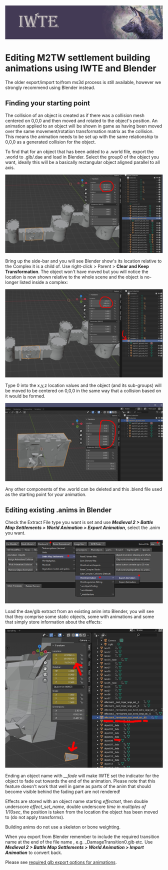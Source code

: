 ![IWTE banner](../IWTEgithub_images/IWTEbanner.jpg)
# Editing M2TW settlement building animations using IWTE and Blender
The older export/import to/from ms3d process is still available, however we strongly recommend using Blender instead.

## Finding your starting point

The collision of an object is created as if there was a collision mesh centered on 0,0,0 and then moved and rotated to the object's position.  An animation applied to an object will be shown in game as having been moved over the same  movement/rotation transformation matrix as the collision.  This means the animation needs to be set up with the same relationship to 0,0,0 as a generated collision for the object.

To find that for an object that has been added to a .world file, export the .world to .glb/.dae and load in Blender.  Select the group0 of the object you want, ideally this will be a basically rectangular object aligned parallel to all axis.

![m2_build_anim_select](../IWTEgithub_images/m2_build_anim_select.jpg)

Bring up the side-bar and you will see Blender show's its location relative to the Complex it is a child of.
Use right-click > Parent > **Clear and Keep Transformation**.  The object won't have moved but you will notice the location is now shown relative to the whole scene and the object is no-longer listed inside a complex:

![m2_build_anim_de-parent](../IWTEgithub_images/m2_build_anim_de-parent.jpg)

Type 0 into the x,y,z location values and the object (and its sub-groups) will be moved to be centered on 0,0,0 in the same way that a collision based on it would be formed.

![m2_build_anim_move](../IWTEgithub_images/m2_build_anim_move.jpg)

Any other components of the .world can be deleted and this .blend file used as the starting point for your animation.


## Editing existing .anims in Blender

Check the Extract File type you want is set and use ***Medieval 2 > Battle Map Settlements > World Animation > Export Animation***, select the .anim you want.

![M2_building_anim_to_extract](../IWTEgithub_images/M2_building_anim_to_extract.jpg)

Load the dae/glb extract from an existing anim into Blender, you will see that they comprise some static objects, some with animations and some that simply store information about the effects:

![M2_building_anim_in_Blender](../IWTEgithub_images/M2_building_anim_in_Blender.jpg)

Ending an object name with *__fade* will make IWTE set the indicator for the object to fade out towards the end of the animation.  Please note that this feature doesn't work that well in game as parts of the anim that should become visible behind the fading part are not rendered!

Effects are stored with an object name starting *effectset*, then double underscore *effect_set_name*, double underscore *time in multiples of 1/10sec*, the position is taken from the location the object has been moved to (do not apply transforms).

Building anims do not use a skeleton or bone weighting.

When you export from Blender remember to include the required transition name at the end of the file name , e.g. _DamageTransition0.glb etc.  Use ***Medieval 2 > Battle Map Settlements > World Animation > Import Animation*** to convert back.

Please see [required glb export options for animations](Blender_4plus_and_glb.md#for-animations).
